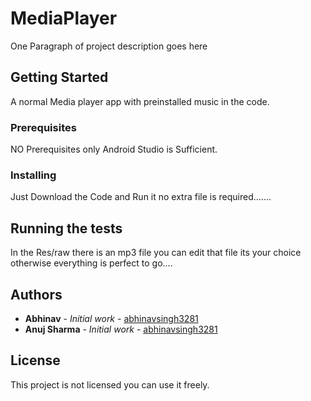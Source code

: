 # MediaPlayer
One Paragraph of project description goes here

## Getting Started
A normal Media player app with preinstalled music in the code.

### Prerequisites

NO Prerequisites only Android Studio is Sufficient.


### Installing

Just Download the Code and Run it no extra file is required.......

## Running the tests

In the Res/raw there is an mp3 file you can edit that file its your choice otherwise everything is perfect to go....


## Authors

* **Abhinav** - *Initial work* - [abhinavsingh3281](https://github.com/abhinavsingh3281)
* **Anuj Sharma** - *Initial work* - [abhinavsingh3281](https://github.com/abhinavsingh3281)


## License

This project is not licensed you can use it freely.


